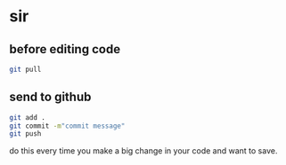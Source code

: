 # sir

## before editing code  
```bash
git pull
```

## send to github  

```bash
git add .
git commit -m"commit message"
git push
```

do this every time you make a big change in your code and want to save. 
